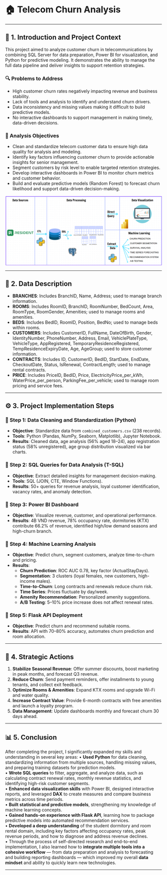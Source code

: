# 🏠 Telecom Churn Analysis

---

## 📌 1. Introduction and Project Context
This project aimed to analyze customer churn in telecommunications by combining SQL Server for data preparation, Power BI for visualization, and Python for predictive modeling. It demonstrates the ability to manage the full data pipeline and deliver insights to support retention strategies.

### 🔍 Problems to Address

- High customer churn rates negatively impacting revenue and business stability.
- Lack of tools and analysis to identify and understand churn drivers.
- Data inconsistency and missing values making it difficult to build predictive models.
- No interactive dashboards to support management in making timely, data-driven decisions.
### 🎯 Analysis Objectives

- Clean and standardize telecom customer data to ensure high data quality for analysis and modeling.
- Identify key factors influencing customer churn to provide actionable insights for senior management.
- Segment customers by risk level to enable targeted retention strategies.
- Develop interactive dashboards in Power BI to monitor churn metrics and customer behavior.
- Build and evaluate predictive models (Random Forest) to forecast churn likelihood and support data-driven decision-making.

![Flowchart](https://github.com/LyraData/ComeInn-Home-Analysist/blob/main/FLOWCHART.png)

---

## 📂 2. Data Description

- **BRANCHES**: Includes BranchID, Name, Address; used to manage branch information.  
- **ROOMS**: Includes RoomID, BranchID, RoomNumber, BedCount, Area, RoomType, RoomGender, Amenities; used to manage rooms and amenities.  
- **BEDS**: Includes BedID, RoomID, Position, BedNo; used to manage beds within rooms.  
- **CUSTOMERS**: Includes CustomerID, FullName, DateOfBirth, Gender, IdentityNumber, PhoneNumber, Address, Email, VehiclePlateType, VehicleType, AppRegistered, TemporaryResidenceRegistered, TempResidenceExpiryDate, Age, AgeGroup; used to store customer information.  
- **CONTRACTS**: Includes ID, CustomerID, BedID, StartDate, EndDate, CheckoutDate, Status, IsRenewal, ContractLength; used to manage rental contracts.  
- **PRICE**: Includes PriceID, BedID, Price, ElectricityPrice_per_kWh, WaterPrice_per_person, ParkingFee_per_vehicle; used to manage room pricing and service fees.  

---

## ⚙️ 3. Project Implementation Steps

### 🔹 Step 1: Data Cleaning and Standardization (Python)
- **Objective**: Standardize data from `combined_customers.csv` (238 records).  
- **Tools**: Python (Pandas, NumPy, Seaborn, Matplotlib), Jupyter Notebook.  
- **Results**: Cleaned data, age analysis (56% aged 18–24), app registration status (58% unregistered), age group distribution visualized via bar charts.

### 🔹 Step 2: SQL Queries for Data Analysis (T-SQL)
- **Objective**: Extract detailed insights for management decision-making.  
- **Tools**: SQL (JOIN, CTE, Window Functions).  
- **Results**: 50+ queries for revenue analysis, loyal customer identification, vacancy rates, and anomaly detection.

### 🔹 Step 3: Power BI Dashboard
- **Objective**: Visualize revenue, customer, and operational performance.  
- **Results**: 4B VND revenue, 78% occupancy rate, dormitories (KTX) contribute 66.2% of revenue, identified high/low demand seasons and high-churn branch.

### 🔹 Step 4: Machine Learning Analysis
- **Objective**: Predict churn, segment customers, analyze time-to-churn and pricing.  
- **Results**:  
  - **Churn Prediction**: ROC AUC 0.78, key factor (ActualStayDays).  
  - **Segmentation**: 3 clusters (loyal females, new customers, high-income males).  
  - **Time-to-Churn**: Long contracts and renewals reduce churn risk.  
  - **Time Series**: Prices fluctuate by day/week.  
  - **Amenity Recommendation**: Personalized amenity suggestions.  
  - **A/B Testing**: 5–10% price increase does not affect renewal rates.

### 🔹 Step 5: Flask API Deployment
- **Objective**: Predict churn and recommend suitable rooms.  
- **Results**: API with 70–80% accuracy, automates churn prediction and room allocation.

---

## 🧭 4. Strategic Actions

1. **Stabilize Seasonal Revenue**: Offer summer discounts, boost marketing in peak months, and forecast Q3 revenue.  
2. **Reduce Churn**: Send payment reminders, offer installments to young tenants, and collect exit feedback.  
3. **Optimize Rooms & Amenities**: Expand KTX rooms and upgrade Wi-Fi and water quality.  
4. **Increase Contract Value**: Provide 6-month contracts with free amenities and launch a loyalty program.  
5. **Data Management**: Update dashboards monthly and forecast churn 30 days ahead.  

---

## 📊 5. Conclusion
After completing the project, I significantly expanded my skills and understanding in several key areas:
• **Used Python** for data cleaning, standardizing information from multiple sources, handling missing values, and preparing training datasets for prediction models.  
• **Wrote SQL queries** to filter, aggregate, and analyze data, such as calculating contract renewal rates, monthly revenue statistics, and identifying high-risk customer segments.  
• **Enhanced data visualization skills** with Power BI, designed interactive reports, and leveraged **DAX** to create measures and compare business metrics across time periods.  
• **Built statistical and predictive models**, strengthening my knowledge of machine learning concepts.  
• **Gained hands-on experience with Flask API**, learning how to package predictive models into automated recommendation services.  
• **Developed a deep understanding** of the student dormitory and room rental domain, including key factors affecting occupancy rates, peak revenue periods, and how to diagnose and address revenue declines.  
• Through the process of self-directed research and end-to-end implementation, I also learned how to **integrate multiple tools into a cohesive workflow** — from data preparation and analysis to forecasting and building reporting dashboards — which improved my overall **data mindset** and ability to quickly learn new technologies.

---


